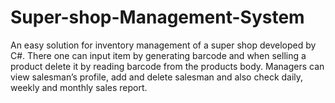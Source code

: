 # Super-shop-Management-System
An easy solution for inventory management of a super shop developed by C#. There one can input item by generating barcode and when selling a product delete it by reading barcode from the products body. Managers can view salesman’s profile, add and delete salesman and also check daily, weekly and monthly sales report.
